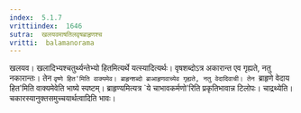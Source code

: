 ```yaml
---
index:  5.1.7
vrittiindex:  1646
sutra:  खलयवमाषतिलवृषब्राहृणश्च
vritti:  balamanorama 
---
```


खलयव। खलादिभ्यश्चतुर्थ्यन्तेभ्यो हितमित्यर्थे यत्स्यादित्यर्थः। वृषशब्दोऽत्र अकारान्त एव गृह्यते, नतु नकारान्तः। तेन `वृष्णे हित'मिति वाक्यमेव। ब्राहृन्शब्दो ब्राआहृणवाच्येव गृह्यते, नतु वेदादिवाची। तेन `ब्राहृणे वेदाय हित'मिति वाक्यमेवेति भाष्ये स्पष्टम्। ब्राहृण्यमित्यत्र `ये चाभावकर्मणो'रिति प्रकृतिभावान्न टिलोपः। चाद्रथ्येति। चकारस्यानुक्तसमुच्चयार्थत्वादिति भावः। 

